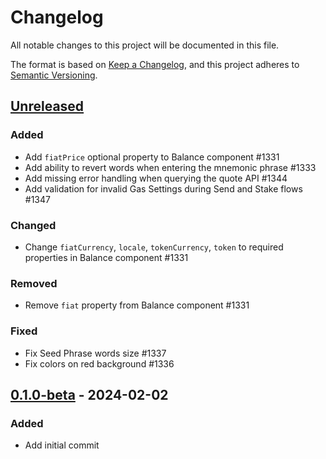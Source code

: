 # Changelog

All notable changes to this project will be documented in this file.

The format is based on [Keep a Changelog](https://keepachangelog.com/en/1.0.0/),
and this project adheres to [Semantic Versioning](https://semver.org/spec/v2.0.0.html).

## [Unreleased]

### Added

- Add `fiatPrice` optional property to Balance component #1331
- Add ability to revert words when entering the mnemonic phrase #1333
- Add missing error handling when querying the quote API #1344
- Add validation for invalid Gas Settings during Send and Stake flows #1347

### Changed

- Change `fiatCurrency`, `locale`, `tokenCurrency`, `token` to required properties in Balance component #1331

### Removed

- Remove `fiat` property from Balance component #1331

### Fixed

- Fix Seed Phrase words size #1337
- Fix colors on red background #1336

## [0.1.0-beta] - 2024-02-02

### Added

- Add initial commit

<!-- ISSUES -->

<!-- VERSIONS -->
[Unreleased]: https://github.com/dusk-network/rusk/compare/web-wallet-0.1.0-beta...HEAD
[0.1.0-beta]: https://github.com/dusk-network/rusk/tree/web-wallet-0.1.0-beta
